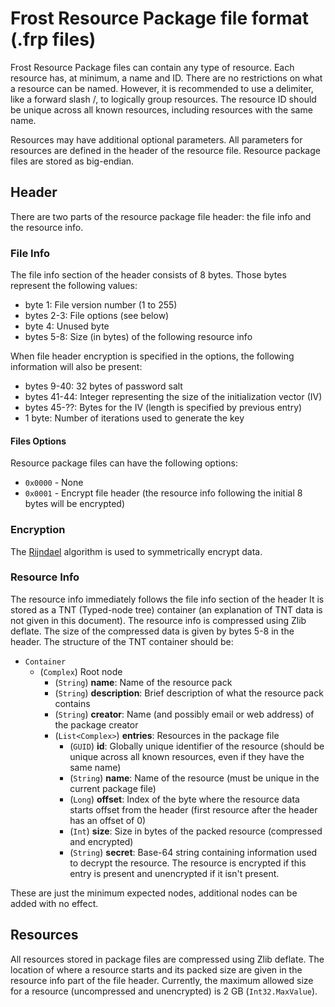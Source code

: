 Frost Resource Package file format (.frp files)
===============================================

Frost Resource Package files can contain any type of resource.
Each resource has, at minimum, a name and ID.
There are no restrictions on what a resource can be named.
However, it is recommended to use a delimiter, like a forward slash /, to logically group resources.
The resource ID should be unique across all known resources, including resources with the same name.

Resources may have additional optional parameters.
All parameters for resources are defined in the header of the resource file.
Resource package files are stored as big-endian.

Header
------

There are two parts of the resource package file header: the file info and the resource info.

### File Info ###

The file info section of the header consists of 8 bytes.
Those bytes represent the following values:

* byte 1:    File version number (1 to 255)
* bytes 2-3: File options (see below)
* byte 4:    Unused byte
* bytes 5-8: Size (in bytes) of the following resource info

When file header encryption is specified in the options, the following information will also be present:

* bytes 9-40:  32 bytes of password salt
* bytes 41-44: Integer representing the size of the initialization vector (IV)
* bytes 45-??: Bytes for the IV (length is specified by previous entry)
* 1 byte:      Number of iterations used to generate the key     

#### Files Options ####

Resource package files can have the following options:

* `0x0000` - None
* `0x0001` - Encrypt file header (the resource info following the initial 8 bytes will be encrypted)

### Encryption ###

The [Rijndael](http://msdn.microsoft.com/en-us/library/system.security.cryptography.rijndaelmanaged%28v=vs.100%29.aspx "RijndaelManaged Class") algorithm is used to symmetrically encrypt data.

### Resource Info ###

The resource info immediately follows the file info section of the header
It is stored as a TNT (Typed-node tree) container (an explanation of TNT data is not given in this document).
The resource info is compressed using Zlib deflate.
The size of the compressed data is given by bytes 5-8 in the header.
The structure of the TNT container should be:

- `Container`
	- (`Complex`) Root node
		- (`String`) **name**: Name of the resource pack
		- (`String`) **description**: Brief description of what the resource pack contains
		- (`String`) **creator**: Name (and possibly email or web address) of the package creator
		- (`List<Complex>`) **entries**: Resources in the package file
			- (`GUID`) **id**: Globally unique identifier of the resource (should be unique across all known resources, even if they have the same name)
			- (`String`) **name**: Name of the resource (must be unique in the current package file)
			- (`Long`) **offset**: Index of the byte where the resource data starts offset from the header (first resource after the header has an offset of 0)
			- (`Int`) **size**: Size in bytes of the packed resource (compressed and encrypted)
			- (`String`) **secret**: Base-64 string containing information used to decrypt the resource. The resource is encrypted if this entry is present and unencrypted if it isn't present.

These are just the minimum expected nodes, additional nodes can be added with no effect.

Resources
---------

All resources stored in package files are compressed using Zlib deflate.
The location of where a resource starts and its packed size are given in the resource info part of the file header.
Currently, the maximum allowed size for a resource (uncompressed and unencrypted) is 2 GB (`Int32.MaxValue`).

